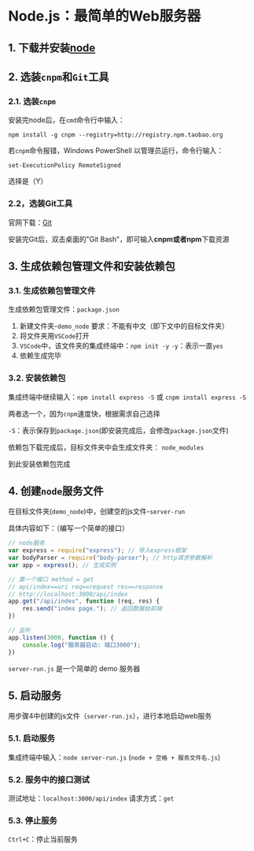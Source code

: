# Node.js：最简单的Web服务器

## 1. 下载并安装[node](http://nodejs.cn/download/)


## 2. 选装`cnpm`和`Git`工具

### 2.1. 选装`cnpm`

安装完node后，在`cmd`命令行中输入：

`npm install -g cnpm --registry=http://registry.npm.taobao.org`

若`cnpm`命令报错，Windows PowerShell 以管理员运行，命令行输入：

`set-ExecutionPolicy RemoteSigned`

选择是（Y）

### 2.2，选装Git工具
官网下载：[Git](https://git-scm.com/downloads)

安装完Git后，双击桌面的"Git Bash"，即可输入**cnpm或者npm**下载资源

## 3. 生成依赖包管理文件和安装依赖包

### 3.1. 生成依赖包管理文件

生成依赖包管理文件：`package.json`

1. 新建文件夹-`demo_node`
要求：不能有中文（即下文中的目标文件夹）
2. 将文件夹用`VSCode`打开
3. `VSCode`中，该文件夹的集成终端中：`npm init -y`
`-y`：表示一直`yes`
4. 依赖生成完毕

### 3.2.  安装依赖包

集成终端中继续输入：`npm install express -S` 或 `cnpm install express -S`

两者选一个，因为`cnpm`速度快，根据需求自己选择

`-S`：表示保存到`package.json`(即安装完成后，会修改`package.json`文件)

依赖包下载完成后，目标文件夹中会生成文件夹： `node_modules`

到此安装依赖包完成

## 4. 创建`node`服务文件

在目标文件夹(`demo_node`)中，创建空的js文件-`server-run`

具体内容如下：（编写一个简单的接口）

```js
// node服务
var express = require("express"); // 导入express框架
var bodyParser = require("body-parser"); // http请求参数解析
var app = express(); // 生成实例

// 第一个接口 method = get
// api/index==uri req==request res==response
// http://localhost:3000/api/index
app.get("/api/index", function (req, res) {
    res.send("index page."); // 返回数据给前端
})

// 监听
app.listen(3000, function () {
    console.log("服务器启动: 端口3000");
})
```

`server-run.js` 是一个简单的 demo 服务器

## 5. 启动服务

用步骤4中创建的js文件（`server-run.js`），进行本地启动web服务

### 5.1. 启动服务

集成终端中输入：`node server-run.js` (`node + 空格 + 服务文件名.js`)

### 5.2. 服务中的接口测试

测试地址：`localhost:3000/api/index` 
请求方式：`get`

### 5.3. 停止服务

`Ctrl+C`：停止当前服务
